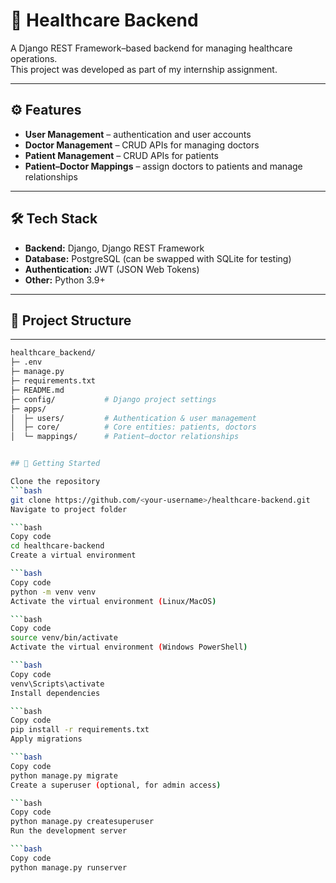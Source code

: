 # 🏥 Healthcare Backend

A Django REST Framework–based backend for managing healthcare operations.  
This project was developed as part of my internship assignment.  

---

## ⚙️ Features

- **User Management** – authentication and user accounts  
- **Doctor Management** – CRUD APIs for managing doctors  
- **Patient Management** – CRUD APIs for patients  
- **Patient–Doctor Mappings** – assign doctors to patients and manage relationships  

---

## 🛠️ Tech Stack

- **Backend:** Django, Django REST Framework  
- **Database:** PostgreSQL (can be swapped with SQLite for testing)  
- **Authentication:** JWT (JSON Web Tokens)  
- **Other:** Python 3.9+  

---

## 📂 Project Structure
---
```bash
healthcare_backend/
├─ .env
├─ manage.py
├─ requirements.txt
├─ README.md
├─ config/           # Django project settings
├─ apps/
│  ├─ users/         # Authentication & user management
│  ├─ core/          # Core entities: patients, doctors
│  └─ mappings/      # Patient–doctor relationships


## 🚀 Getting Started

Clone the repository  
```bash
git clone https://github.com/<your-username>/healthcare-backend.git
Navigate to project folder

```bash
Copy code
cd healthcare-backend
Create a virtual environment

```bash
Copy code
python -m venv venv
Activate the virtual environment (Linux/MacOS)

```bash
Copy code
source venv/bin/activate
Activate the virtual environment (Windows PowerShell)

```bash
Copy code
venv\Scripts\activate
Install dependencies

```bash
Copy code
pip install -r requirements.txt
Apply migrations

```bash
Copy code
python manage.py migrate
Create a superuser (optional, for admin access)

```bash
Copy code
python manage.py createsuperuser
Run the development server

```bash
Copy code
python manage.py runserver
